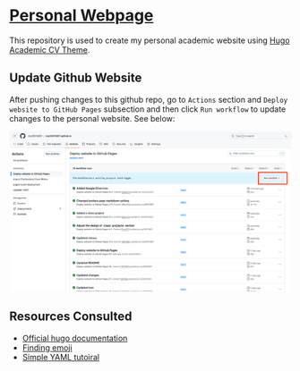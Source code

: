 # [Personal Webpage](https://cty20010831.github.io)
This repository is used to create my personal academic website using [Hugo Academic CV Theme](https://github.com/HugoBlox/theme-academic-cv).

## Update Github Website
After pushing changes to this github repo, go to `Actions` section and `Deploy website to GitHub Pages` subsection and then click `Run workflow` to update changes to the personal website. See below:

![](./run_workflow.png)

## Resources Consulted
- [Official hugo documentation](https://docs.hugoblox.com/)
- [Finding emoji](https://emojifinder.com/)
- [Simple YAML tutoiral](https://learnxinyminutes.com/docs/yaml/)
